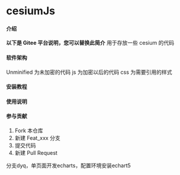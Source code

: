 # cesiumJs

#### 介绍

**以下是 Gitee 平台说明，您可以替换此简介**
用于存放一些 cesium 的代码

#### 软件架构

Unminified 为未加密的代码
js 为加密以后的代码
css 为需要引用的样式

#### 安装教程

#### 使用说明

#### 参与贡献

1.  Fork 本仓库
2.  新建 Feat_xxx 分支
3.  提交代码
4.  新建 Pull Request

分支dyq，单页面开发echarts，配置环境安装echart5
